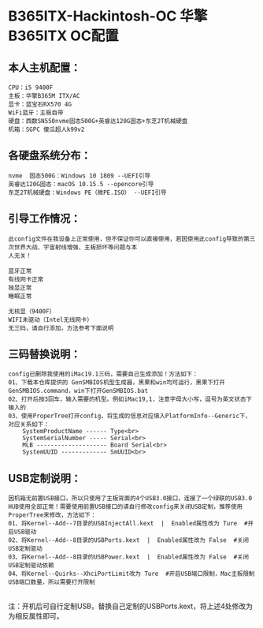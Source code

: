 B365ITX-Hackintosh-OC 华擎B365ITX OC配置
===
本人主机配置：
------------
	CPU：i5 9400F
	主板：华擎B365M ITX/AC
	显卡：蓝宝石RX570 4G
	WiFi蓝牙：主板自带
	硬盘：西数SN550nvme固态500G+英睿达120G固态+东芝2T机械硬盘
	机箱：SGPC 傻瓜超人k99v2

各硬盘系统分布：<br>
------------
	nvme  固态500G：Windows 10 1809 --UEFI引导
	英睿达120G固态：macOS 10.15.5 --opencore引导
	东芝2T机械硬盘：Windows PE（微PE.ISO） --UEFI引导

引导工作情况：<br>
------------
	此config文件在我设备上正常使用，但不保证你可以直接使用，若因使用此config导致的第三次世界大战、宇宙射线增强、主板损坏等问题与本
	人无关！
	
	蓝牙正常
	有线网卡正常
	独显正常
	睡眠正常
	
	无核显（9400F）
	WIFI未驱动（Intel无线网卡）
	无三码，请自行添加，方法参考下面说明
	
三码替换说明：<br>
------------
	config已删除我使用的iMac19.1三码，需要自己生成添加！方法如下：
	01、下载本仓库提供的 GenSMBIOS机型生成器，黑果和win均可运行，黑果下打开GenSMBIOS.command，win下打开GenSMBIOS.bat
	02、打开后按3回车，输入需要的机型。例如iMac19,1，注意字母大小写，逗号为英文状态下输入的
	03、使用ProperTree打开config，将生成的信息对应填入PlatformInfo--Generic下，对应关系如下：
		SystemProductName ------ Type<br>
		SystemSerialNumber ----- Serial<br>
		MLB -------------------- Board Serial<br>
		SystemUUID ------------- SmUUID<br>
	
USB定制说明：<br>
------------
	因机箱无前置USB接口，所以只使用了主板背面的4个USB3.0接口，连接了一个绿联的USB3.0 HUB使用全部正常！需要使用前置USB接口的请自行修改config来关闭USB定制，推荐使用ProperTree来修改，方法如下：
	01、将Kernel--Add--7目录的USBInjectAll.kext  |  Enabled属性改为 Ture  #开启USB驱动
	02、将Kernel--Add--8目录的USBPorts.kext  |  Enabled属性改为 False  #关闭USB定制驱动
	03、将Kernel--Add--8目录的USBPower.kext  |  Enabled属性改为 False  #关闭USB定制驱动依赖
	04、将Kernel--Quirks--XhciPortLimit改为 Ture  #开启USB端口限制，Mac主板限制USB端口数量，所以需要打开限制
<br>
注：开机后可自行定制USB，替换自己定制的USBPorts.kext，将上述4处修改为为相反属性即可。<br>